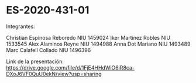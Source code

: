 # ES-2020-431-01

Integrantes:

Christian Espinosa Reboredo NIU 1459024
Iker Martínez Robles NIU 1533545
Alex Alaminos Reyne NIU 1494988
Anna Dot Mariano NIU 1493489
Marc Calafell Collado NIU 1496396

Link de la presentación:
https://drive.google.com/file/d/1FjE4HHdWiO6iR8ca-DXoJ6VF0QuU0ekN/view?usp=sharing
